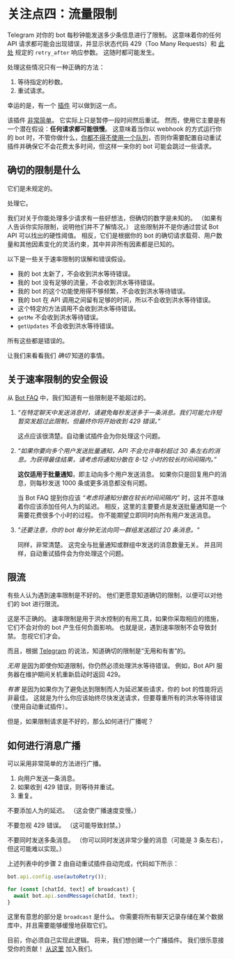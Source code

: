 # 关注点四：流量限制

Telegram 对你的 bot 每秒钟能发送多少条信息进行了限制。
这意味着你的任何 API 请求都可能会出现错误，并显示状态代码 429（Too Many Requests）和 [此处](https://core.telegram.org/bots/api#responseparameters) 规定的 `retry_after` 响应参数。
这随时都可能发生。

处理这些情况只有一种正确的方法：

1. 等待指定的秒数。
2. 重试请求。

幸运的是，有一个 [插件](../plugins/auto-retry) 可以做到这一点。

该插件 [非常简单](https://github.com/grammyjs/auto-retry/blob/main/src/mod.ts)。
它实际上只是暂停一段时间然后重试。
然而，使用它主要是有一个潜在假设：**任何请求都可能很慢**。
这意味着当你以 webhook 的方式运行你的 bot 时，不管你做什么，[你都不得不使用一个队列](../guide/deployment-types#及时结束-webhook-请求)，否则你需要配置自动重试插件并确保它不会花费太多时间，但这样一来你的 bot 可能会跳过一些请求。

## 确切的限制是什么

它们是未规定的。

处理它。

我们对关于你能处理多少请求有一些好想法，但确切的数字是未知的。
（如果有人告诉你实际限制，说明他们并不了解情况。）
这些限制并不是你通过尝试 Bot API 可以找出的硬性阈值。
相反，它们是根据你的 bot 的确切请求载荷、用户数量和其他因素变化的灵活约束，其中并非所有因素都是已知的。

以下是一些关于速率限制的误解和错误假设。

- 我的 bot 太新了，不会收到洪水等待错误。
- 我的 bot 没有足够的流量，不会收到洪水等待错误。
- 我的 bot 的这个功能使用得不够频繁，不会收到洪水等待错误。
- 我的 bot 在 API 调用之间留有足够的时间，所以不会收到洪水等待错误。
- 这个特定的方法调用不会收到洪水等待错误。
- `getMe` 不会收到洪水等待错误。
- `getUpdates` 不会收到洪水等待错误。

所有这些都是错误的。

让我们来看看我们 _确切_ 知道的事情。

## 关于速率限制的安全假设

从 [Bot FAQ](https://core.telegram.org/bots/faq#my-bot-is-hitting-limits-how-do-i-avoid-this) 中，我们知道有一些限制是不能超过的。

1. _“在特定聊天中发送消息时，请避免每秒发送多于一条消息。我们可能允许短暂突发超过此限制，但最终你将开始收到 429 错误。”_

   这点应该很清楚。自动重试插件会为你处理这个问题。

2. _“如果你要向多个用户发送批量通知，API 不会允许每秒超过 30 条左右的消息。为获得最佳结果，请考虑将通知分散在 8-12 小时的较长时间间隔内。”_

   **这仅适用于批量通知**，即主动向多个用户发送消息。
   如果你只是回复用户的消息，则每秒发送 1000 条或更多消息都没有问题。

   当 Bot FAQ 提到你应该 _“考虑将通知分散在较长时间间隔内”_ 时，这并不意味着你应该添加任何人为的延迟。
   相反，这里的主要要点是发送批量通知是一个需要花费很多个小时的过程。
   你不能期望立即同时向所有用户发送消息。

3. _"还要注意，你的 bot 每分钟无法向同一群组发送超过 20 条消息。"_

   同样，非常清楚。
   这完全与批量通知或群组中发送的消息数量无关。
   并且同样，自动重试插件会为你处理这个问题。

## 限流

有些人认为遇到速率限制是不好的。
他们更愿意知道确切的限制，以便可以对他们的 bot 进行限流。

这是不正确的。
速率限制是用于洪水控制的有用工具，如果你采取相应的措施，它们不会对你的 bot 产生任何负面影响。
也就是说，遇到速率限制不会导致封禁。
忽视它们才会。

而且，根据 [Telegram](https://t.me/tdlibchat/47285) 的说法，知道确切的限制是“无用和有害”的。

_无用_ 是因为即使你知道限制，你仍然必须处理洪水等待错误。
例如，Bot API 服务器在维护期间关机重新启动时返回 429。

_有害_ 是因为如果你为了避免达到限制而人为延迟某些请求，你的 bot 的性能将远非最佳。
这就是为什么你应该始终尽快发送请求，但要尊重所有的洪水等待错误（使用自动重试插件）。

但是，如果限制请求是不好的，那么如何进行广播呢？

## 如何进行消息广播

可以采用非常简单的方法进行广播。

1. 向用户发送一条消息。
2. 如果收到 429 错误，则等待并重试。
3. 重复。

不要添加人为的延迟。
（这会使广播速度变慢。）

不要忽视 429 错误。
（这可能导致封禁。）

不要同时发送多条消息。
（你可以同时发送非常少量的消息（可能是 3 条左右），但这可能难以实现。）

上述列表中的步骤 2 由自动重试插件自动完成，代码如下所示：

```ts
bot.api.config.use(autoRetry());

for (const [chatId, text] of broadcast) {
  await bot.api.sendMessage(chatId, text);
}
```

这里有意思的部分是 `broadcast` 是什么。
你需要将所有聊天记录存储在某个数据库中，并且需要能够缓慢地获取它们。

目前，你必须自己实现此逻辑。
将来，我们想创建一个广播插件。
我们很乐意接受你的贡献！
[从这里](https://t.me/grammyjs) 加入我们。
